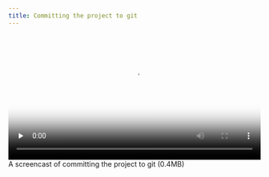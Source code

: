 ```yaml
---
title: Committing the project to git
---
```


<video 
  width="100%" 
  controls 
  class="my-2 drop-shadow-small" 
  preload="none"
  poster="{% link getting-started/guides/macosx-vscode-ruby-3-git-commit.mp4.thumb.jpg %}"
  src="{% link getting-started/guides/macosx-vscode-ruby-3-git-commit.mp4 %}"></video>
<span class="text-center d-block small">A screencast of committing the project to git (0.4MB)</span>
